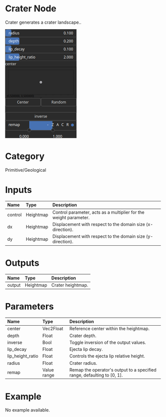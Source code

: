 
Crater Node
===========


Crater generates a crater landscape..



![img](../../images/nodes/Crater_settings.png)


# Category


Primitive/Geological
# Inputs

|Name|Type|Description|
| :--- | :--- | :--- |
|control|Heightmap|Control parameter, acts as a multiplier for the weight parameter.|
|dx|Heightmap|Displacement with respect to the domain size (x-direction).|
|dy|Heightmap|Displacement with respect to the domain size (y-direction).|

# Outputs

|Name|Type|Description|
| :--- | :--- | :--- |
|output|Heightmap|Crater heightmap.|

# Parameters

|Name|Type|Description|
| :--- | :--- | :--- |
|center|Vec2Float|Reference center within the heightmap.|
|depth|Float|Crater depth.|
|inverse|Bool|Toggle inversion of the output values.|
|lip_decay|Float|Ejecta lip decay.|
|lip_height_ratio|Float|Controls the ejecta lip relative height.|
|radius|Float|Crater radius.|
|remap|Value range|Remap the operator's output to a specified range, defaulting to [0, 1].|

# Example


No example available.